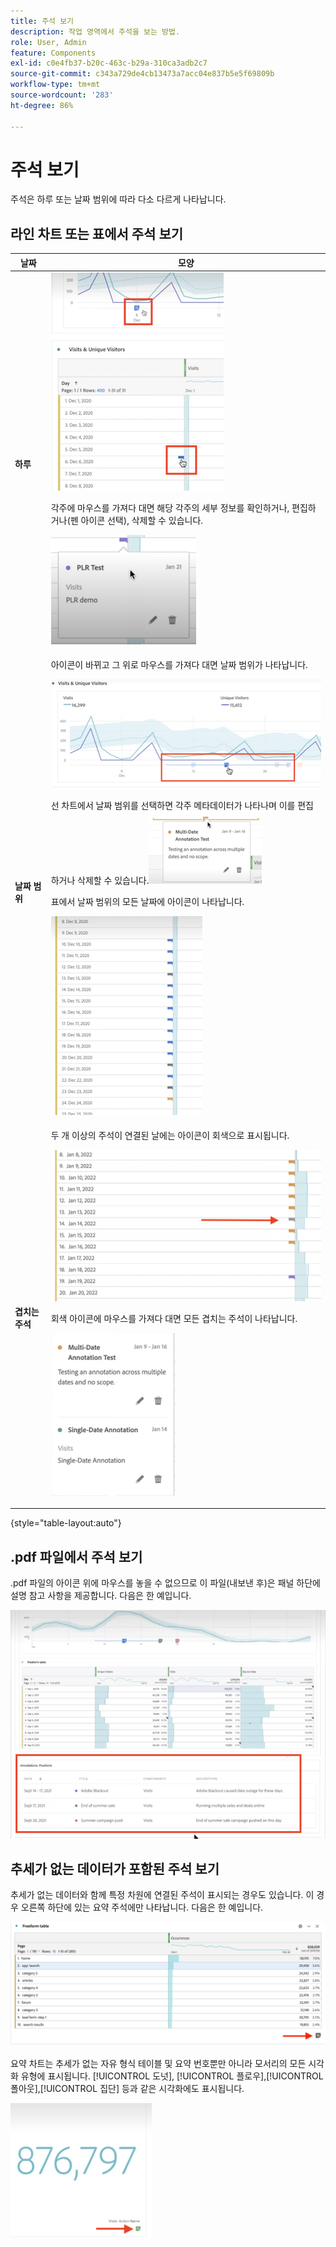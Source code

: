 ```yaml
---
title: 주석 보기
description: 작업 영역에서 주석을 보는 방법.
role: User, Admin
feature: Components
exl-id: c0e4fb37-b20c-463c-b29a-310ca3adb2c7
source-git-commit: c343a729de4cb13473a7acc04e837b5e5f69809b
workflow-type: tm+mt
source-wordcount: '283'
ht-degree: 86%

---
```


# 주석 보기

주석은 하루 또는 날짜 범위에 따라 다소 다르게 나타납니다.

## 라인 차트 또는 표에서 주석 보기

| 날짜 | 모양 |
| --- | --- |
| **하루** | ![강조 표시된 주석이 포함된 선형 차트 시각화](assets/single-day.png)<p>각주에 마우스를 가져다 대면 해당 각주의 세부 정보를 확인하거나, 편집하거나(펜 아이콘 선택), 삭제할 수 있습니다.<p> ![주석 세부 정보 및 주석을 편집하거나 삭제하는 옵션.](assets/hover.png) |
| **날짜 범위** | 아이콘이 바뀌고 그 위로 마우스를 가져다 대면 날짜 범위가 나타납니다.<p>![날짜 범위 주석 아이콘](assets/multi-day.png)<p>선 차트에서 날짜 범위를 선택하면 각주 메타데이터가 나타나며 이를 편집하거나 삭제할 수 있습니다.![](assets/multi-hover.png)<p>표에서 날짜 범위의 모든 날짜에 아이콘이 나타납니다.<p>![](assets/multi-day-table.png) |
| **겹치는 주석** | 두 개 이상의 주석이 연결된 날에는 아이콘이 회색으로 표시됩니다.<p>![겹치는 주석에 대한 세부 정보  ](assets/grey.png)<p>회색 아이콘에 마우스를 가져다 대면 모든 겹치는 주석이 나타납니다.<p>![](assets/overlap.png) |

{style="table-layout:auto"}

## .pdf 파일에서 주석 보기

.pdf 파일의 아이콘 위에 마우스를 놓을 수 없으므로 이 파일(내보낸 후)은 패널 하단에 설명 참고 사항을 제공합니다. 다음은 한 예입니다.

![주석에 대한 설명을 보여주는 .pdf 파일의 강조 표시된 보기입니다.](assets/ann-pdf.png)

## 추세가 없는 데이터가 포함된 주석 보기

추세가 없는 데이터와 함께 특정 차원에 연결된 주석이 표시되는 경우도 있습니다. 이 경우 오른쪽 하단에 있는 요약 주석에만 나타납니다. 다음은 한 예입니다.

![](assets/non-date.png)

요약 차트는 추세가 없는 자유 형식 테이블 및 요약 번호뿐만 아니라 모서리의 모든 시각화 유형에 표시됩니다. [!UICONTROL 도넛], [!UICONTROL 플로우],[!UICONTROL 폴아웃],[!UICONTROL 집단] 등과 같은 시각화에도 표시됩니다.

![시각화의 요약 차트](assets/ann-summary.png)
